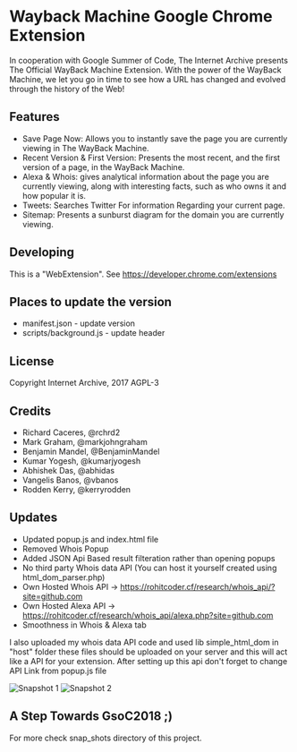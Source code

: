 # Wayback Machine Google Chrome Extension

In cooperation with Google Summer of Code, The Internet Archive presents
The Official WayBack Machine Extension. With the power of the WayBack Machine,
we let you go in time to see how a URL has changed and evolved through the
history of the Web!

## Features

- Save Page Now: Allows you to instantly save the page you are currently viewing
  in The WayBack Machine.
- Recent Version & First Version: Presents the most recent, and the first version
  of a page, in the WayBack Machine.
- Alexa & Whois: gives analytical information about the page you are currently
  viewing, along with interesting facts, such as who owns it and how popular
  it is.
- Tweets: Searches Twitter For information Regarding your current page.
- Sitemap: Presents a sunburst diagram for the domain you are currently viewing.

## Developing

This is a "WebExtension". See https://developer.chrome.com/extensions


## Places to update the version

- manifest.json - update version
- scripts/background.js - update header


## License

Copyright Internet Archive, 2017
AGPL-3


## Credits

- Richard Caceres, @rchrd2
- Mark Graham, @markjohngraham
- Benjamin Mandel, @BenjaminMandel
- Kumar Yogesh, @kumarjyogesh
- Abhishek Das, @abhidas
- Vangelis Banos, @vbanos
- Rodden Kerry, @kerryrodden

## Updates
 - Updated popup.js and index.html file
 - Removed Whois Popup
 - Added JSON Api Based result filteration rather than opening popups
 - No third party Whois data API (You can host it yourself created using html_dom_parser.php) 
 - Own Hosted Whois API -> https://rohitcoder.cf/research/whois_api/?site=github.com
 - Own Hosted Alexa API -> https://rohitcoder.cf/research/whois_api/alexa.php?site=github.com
 - Smoothness in Whois & Alexa tab
 
 I also uploaded my whois data API code and used lib simple_html_dom in "host" folder these files should be uploaded on your server and this will act like a API for your extension. After setting up this api don't forget to change API Link from popup.js file
 
![Snapshot 1](https://raw.githubusercontent.com/rohitcoder/wayback-machine-chrome/master/snap_shots/1.PNG)
![Snapshot 2](https://raw.githubusercontent.com/rohitcoder/wayback-machine-chrome/master/snap_shots/5.png)

 ## A Step Towards GsoC2018 ;) 
 
For more check snap_shots directory of this project.
